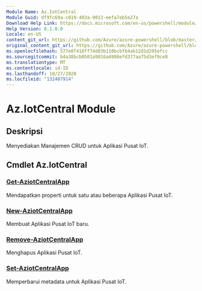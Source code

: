 ```yaml
---
Module Name: Az.IotCentral
Module Guid: df9fc69a-c019-403a-9013-eefa7eb5e27a
Download Help Link: https://docs.microsoft.com/en-us/powershell/module/az.iotcentral
Help Version: 0.1.0.0
Locale: en-US
content_git_url: https://github.com/Azure/azure-powershell/blob/master/src/IotCentral/IotCentral/help/Az.IotCentral.md
original_content_git_url: https://github.com/Azure/azure-powershell/blob/master/src/IotCentral/IotCentral/help/Az.IotCentral.md
ms.openlocfilehash: 577e8f418ff74d83b110bcbfb4ab12d1d295efcc
ms.sourcegitcommit: b4a38bcb0501a9016a4998efd377aa75d3ef9ce8
ms.translationtype: MT
ms.contentlocale: id-ID
ms.lasthandoff: 10/27/2020
ms.locfileid: "132407914"
---
```

# Az.IotCentral Module
## Deskripsi
Menyediakan Manajemen CRUD untuk Aplikasi Pusat IoT.

## Cmdlet Az.IotCentral
### [Get-AziotCentralApp](Get-AzIotCentralApp.md)
Mendapatkan properti untuk satu atau beberapa Aplikasi Pusat IoT.

### [New-AziotCentralApp](New-AzIotCentralApp.md)
Membuat Aplikasi Pusat IoT baru.

### [Remove-AziotCentralApp](Remove-AzIotCentralApp.md)
Menghapus Aplikasi Pusat IoT.

### [Set-AziotCentralApp](Set-AzIotCentralApp.md)
Memperbarui metadata untuk Aplikasi Pusat IoT.

